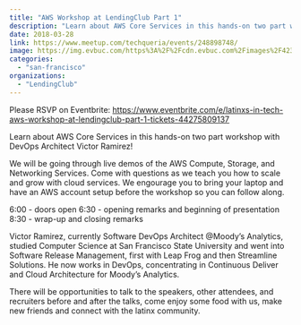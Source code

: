 ```yaml
---
title: "AWS Workshop at LendingClub Part 1"
description: "Learn about AWS Core Services in this hands-on two part workshop with DevOps Architect Victor Ramirez!"
date: 2018-03-28
link: https://www.meetup.com/techqueria/events/248898748/
image: https://img.evbuc.com/https%3A%2F%2Fcdn.evbuc.com%2Fimages%2F42338095%2F15369463375%2F1%2Foriginal.jpg?w=800&auto=compress&rect=0%2C0%2C2060%2C1030&s=791a4d6a9a4616338adb20237052b24a
categories:
  - "san-francisco"
organizations:
  - "LendingClub"
---
```


Please RSVP on Eventbrite: https://www.eventbrite.com/e/latinxs-in-tech-aws-workshop-at-lendingclub-part-1-tickets-44275809137

Learn about AWS Core Services in this hands-on two part workshop with DevOps Architect Victor Ramirez!

We will be going through live demos of the AWS Compute, Storage, and Networking Services. Come with questions as we teach you how to scale and grow with cloud services. We engourage you to bring your laptop and have an AWS account setup before the workshop so you can follow along.

6:00 - doors open 6:30 - opening remarks and beginning of presentation 8:30 - wrap-up and closing remarks

Victor Ramirez, currently Software DevOps Architect @Moody’s Analytics, studied Computer Science at San Francisco State University and went into Software Release Management, first with Leap Frog and then Streamline Solutions. He now works in DevOps, concentrating in Continuous Deliver and Cloud
Architecture for Moody’s Analytics.

There will be opportunities to talk to the speakers, other attendees, and recruiters before and after the talks, come enjoy some food with us, make new friends and connect with the latinx community.

